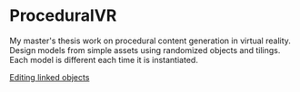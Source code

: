 # ProceduralVR

My master's thesis work on procedural content generation in virtual reality.
Design models from simple assets using randomized objects and tilings. Each
model is different each time it is instantiated.

[Editing linked objects](editing-linked-edit.gif)

